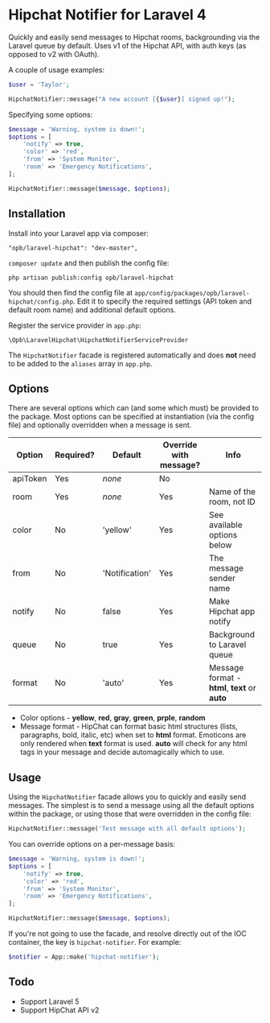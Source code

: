 Hipchat Notifier for Laravel 4
==============================

Quickly and easily send messages to Hipchat rooms, backgrounding via the Laravel queue by default. Uses v1 of the Hipchat API, with auth keys (as opposed to v2 with OAuth).

A couple of usage examples:

```php
$user = 'Taylor';

HipchatNotifier::message("A new account [{$user}] signed up!");
```

Specifying some options:

```php
$message = 'Warning, system is down!';
$options = [
	'notify' => true, 
	'color' => 'red',
	'from' => 'System Monitor',
	'room' => 'Emergency Notifications',
];

HipchatNotifier::message($message, $options);
```

Installation
------------

Install into your Laravel app via composer:

```
"opb/laravel-hipchat": "dev-master",
```

`composer update` and then publish the config file:

```
php artisan publish:config opb/laravel-hipchat
```

You should then find the config file at `app/config/packages/opb/laravel-hipchat/config.php`. Edit it to specify the required settings (API token and default room name) and additional default options.

Register the service provider in `app.php`:

```
\Opb\LaravelHipchat\HipchatNotifierServiceProvider
```

The `HipchatNotifier` facade is registered automatically and does **not** need to be added to the `aliases` array in `app.php`.

Options
-------

There are several options which can (and some which must) be provided to the package. Most options can be specified at instantiation (via the config file) and optionally overridden when a message is sent.

| Option | Required? | Default | Override with message? | Info |
|--------|-----------|---------|------------------------|------|
| apiToken | Yes | *none* | No |  |
| room | Yes | *none* | Yes | Name of the room, not ID |
| color | No | 'yellow' | Yes | See available options below |
| from | No | 'Notification' | Yes | The message sender name |
| notify | No | false | Yes | Make Hipchat app notify |
| queue | No | true | Yes | Background to Laravel queue |
| format | No | 'auto' | Yes | Message format - **html**, **text** or **auto** |


- Color options - **yellow**, **red**, **gray**, **green**, **prple**, **random**
- Message format - HipChat can format basic html structures (lists, paragraphs, bold, italic, etc) when set to **html** format. Emoticons are only rendered when **text** format is used. **auto** will check for any html tags in your message and decide automagically which to use.

Usage
-----
Using the `HipchatNotifier` facade allows you to quickly and easily send messages. The simplest is to send a message using all the default options within the package, or using those that were overridden in the config file:

```php
HipchatNotifier::message('Test message with all default options');
```

You can override options on a per-message basis:

```php
$message = 'Warning, system is down!';
$options = [
	'notify' => true, 
	'color' => 'red',
	'from' => 'System Monitor',
	'room' => 'Emergency Notifications',
];

HipchatNotifier::message($message, $options);
```

If you're not going to use the facade, and resolve directly out of the IOC container, the key is `hipchat-notifier`. For example:

```php
$notifier = App::make('hipchat-notifier');
```

Todo
-------

- Support Laravel 5
- Support HipChat API v2


 

